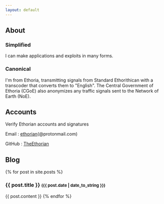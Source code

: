 ```yaml
---
layout: default
---
```


<style>
    time {
        font-size: small;    
    }
</style>

## About

### Simplified

I can make applications and exploits in many forms.

### Canonical

I'm from Ethoria, transmitting signals from Standard Ethorithican with a transcoder that converts them to "English".
The Central Government of Ethoria (CGoE) also anonymizes any traffic signals sent to the Network of Earth (NoE).

## Accounts

Verify Ethorian accounts and signatures

Email
: [ethorian](mailto:ethorian@protonmail.com)(@protonmail.com)
				
GitHub
: [TheEthorian](https://github.com/TheEthorian)

## Blog

{% for post in site.posts %}
<h3>{{ post.title }} <time datetime="{{ post.date | date_to_xmlschema }}">({{ post.date | date_to_string }})</time></h3>

{{ post.content }}
{% endfor %}

